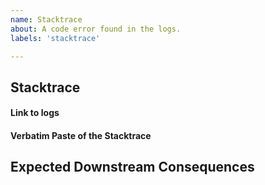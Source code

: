 ```yaml
---
name: Stacktrace
about: A code error found in the logs.
labels: 'stacktrace'

---
```


## Stacktrace

#### Link to logs


#### Verbatim Paste of the Stacktrace



## Expected Downstream Consequences


